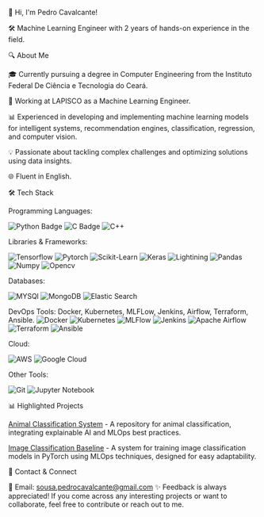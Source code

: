 👋 Hi, I'm Pedro Cavalcante!

🛠️ Machine Learning Engineer with 2 years of hands-on experience in the field.

🔍 About Me

🎓 Currently pursuing a degree in Computer Engineering from the Instituto Federal De Ciência e Tecnologia do Ceará.

💼 Working at LAPISCO as a Machine Learning Engineer.

📊 Experienced in developing and implementing machine learning models for intelligent systems, recommendation engines, classification, regression, and computer vision.

💡 Passionate about tackling complex challenges and optimizing solutions using data insights.

🌐 Fluent in English.

🛠 Tech Stack

Programming Languages: 

![Python Badge](https://img.shields.io/badge/Python-FFD43B?style=for-the-badge&logo=python&logoColor=blue)
![C Badge](https://img.shields.io/badge/C%23-239120?style=for-the-badge&logo=c-sharp&logoColor=white)
![C++](https://img.shields.io/badge/C%2B%2B-00599C?style=for-the-badge&logo=c%2B%2B&logoColor=white)

Libraries & Frameworks:

![Tensorflow](https://img.shields.io/badge/TensorFlow-FF6F00?style=for-the-badge&logo=tensorflow&logoColor=white)
![Pytorch](https://img.shields.io/badge/PyTorch-EE4C2C?style=for-the-badge&logo=pytorch&logoColor=white)
![Scikit-Learn](https://img.shields.io/badge/scikit_learn-F7931E?style=for-the-badge&logo=scikit-learn&logoColor=white)
![Keras](https://img.shields.io/badge/Keras-FF0000?style=for-the-badge&logo=keras&logoColor=white)
![Lightining](https://img.shields.io/badge/Lightning-792DE4?style=for-the-badge&logo=pytorch-lightning&logoColor=white)
![Pandas](https://img.shields.io/badge/Pandas-2C2D72?style=for-the-badge&logo=pandas&logoColor=white)
![Numpy](https://img.shields.io/badge/Numpy-777BB4?style=for-the-badge&logo=numpy&logoColor=white)
![Opencv](https://img.shields.io/badge/OpenCV-27338e?style=for-the-badge&logo=OpenCV&logoColor=white)

Databases: 

![MYSQl](https://img.shields.io/badge/OpenCV-27338e?style=for-the-badge&logo=OpenCV&logoColor=white)
![MongoDB](https://img.shields.io/badge/MongoDB-4EA94B?style=for-the-badge&logo=mongodb&logoColor=white)
![Elastic Search](https://img.shields.io/badge/Elastic_Search-005571?style=for-the-badge&logo=elasticsearch&logoColor=white)

DevOps Tools: Docker, Kubernetes, MLFLow, Jenkins, Airflow, Terraform, Ansible.
![Docker](https://img.shields.io/badge/Docker-2CA5E0?style=for-the-badge&logo=docker&logoColor=white)
![Kubernetes](https://img.shields.io/badge/kubernetes-326ce5.svg?&style=for-the-badge&logo=kubernetes&logoColor=white)
![MLFlow](https://img.shields.io/badge/mlflow-%23d9ead3.svg?style=for-the-badge&logo=numpy&logoColor=blue)
![Jenkins](https://img.shields.io/badge/jenkins-%232C5263.svg?style=for-the-badge&logo=jenkins&logoColor=white)
![Apache Airflow](https://img.shields.io/badge/Apache%20Airflow-017CEE?style=for-the-badge&logo=Apache%20Airflow&logoColor=white)
![Terraform](https://img.shields.io/badge/terraform-%235835CC.svg?style=for-the-badge&logo=terraform&logoColor=white)
![Ansible](https://img.shields.io/badge/ansible-%231A1918.svg?style=for-the-badge&logo=ansible&logoColor=white)

Cloud:

![AWS](https://img.shields.io/badge/AWS-%23FF9900.svg?style=for-the-badge&logo=amazon-aws&logoColor=white)
![Google Cloud](https://img.shields.io/badge/GoogleCloud-%234285F4.svg?style=for-the-badge&logo=google-cloud&logoColor=white)


Other Tools:


![Git](https://img.shields.io/badge/git-%23F05033.svg?style=for-the-badge&logo=git&logoColor=white)
![Jupyter Notebook](https://img.shields.io/badge/jupyter-%23FA0F00.svg?style=for-the-badge&logo=jupyter&logoColor=white)

📊 Highlighted Projects

[Animal Classification System](https://github.com/pedrocavalc/Animal-Classification-System) - A repository for animal classification, integrating explainable AI and MLOps best practices.

[Image Classification Baseline](https://github.com/pedrocavalc/image-classification-baseline) - A system for training image classification models in PyTorch using MLOps techniques, designed for easy adaptability.

🔗 Contact & Connect

📧 Email: sousa.pedrocavalcante@gmail.com
✨ Feedback is always appreciated! If you come across any interesting projects or want to collaborate, feel free to contribute or reach out to me.

